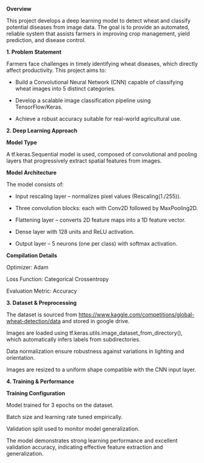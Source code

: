 **Overview**

This project develops a deep learning model to detect wheat and classify potential diseases from image data.
The goal is to provide an automated, reliable system that assists farmers in improving crop management, yield prediction, and disease control.

**1. Problem Statement**

Farmers face challenges in timely identifying wheat diseases, which directly affect productivity.
This project aims to:

 * Build a Convolutional Neural Network (CNN) capable of classifying wheat images into 5 distinct categories.
 
 * Develop a scalable image classification pipeline using TensorFlow/Keras.
 
 * Achieve a robust accuracy suitable for real-world agricultural use.

**2. Deep Learning Approach**

**Model Type**

A tf.keras.Sequential model is used, composed of convolutional and pooling layers that progressively extract spatial features from images.

**Model Architecture**

The model consists of:

* Input rescaling layer – normalizes pixel values (Rescaling(1./255)).

* Three convolution blocks: each with Conv2D followed by MaxPooling2D.

* Flattening layer – converts 2D feature maps into a 1D feature vector.

* Dense layer with 128 units and ReLU activation.

* Output layer – 5 neurons (one per class) with softmax activation.

**Compilation Details**

Optimizer: Adam

Loss Function: Categorical Crossentropy

Evaluation Metric: Accuracy

**3. Dataset & Preprocessing**

The dataset is sourced from https://www.kaggle.com/competitions/global-wheat-detection/data and stored in google drive. 

Images are loaded using tf.keras.utils.image_dataset_from_directory(), which automatically infers labels from subdirectories.

Data normalization ensure robustness against variations in lighting and orientation.

Images are resized to a uniform shape compatible with the CNN input layer.

**4. Training & Performance**

**Training Configuration**

Model trained for 3 epochs on the dataset.

Batch size and learning rate tuned empirically.

Validation split used to monitor model generalization.

The model demonstrates strong learning performance and excellent validation accuracy, indicating effective feature extraction and generalization.
